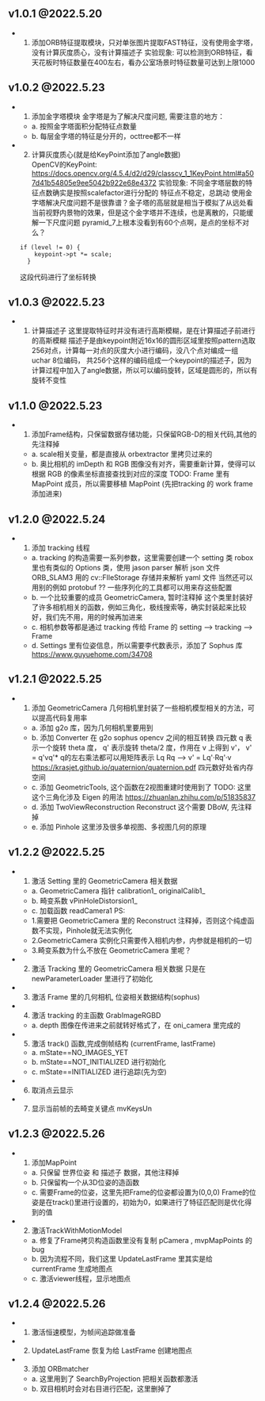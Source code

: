 ## v1.0.1 @2022.5.20 ##
* 1. 添加ORB特征提取模块，只对单张图片提取FAST特征，没有使用金字塔，没有计算灰度质心，没有计算描述子
实验现象:
    可以检测到ORB特征，看天花板时特征数量在400左右，看办公室场景时特征数量可达到上限1000

## v1.0.2 @2022.5.23 ##
* 1. 添加金字塔模块
    金字塔是为了解决尺度问题, 需要注意的地方：
    * a. 按照金字塔面积分配特征点数量
    * b. 每层金字塔的特征是分开的，octtree都不一样
* 2. 计算灰度质心(就是给KeyPoint添加了angle数据)    
    OpenCV的KeyPoint:
    https://docs.opencv.org/4.5.4/d2/d29/classcv_1_1KeyPoint.html#a507d41b54805e9ee5042b922e68e4372
实验现象:
    不同金字塔层数的特征点数确实是按照scalefactor进行分配的
    特征点不稳定，总跳动
    使用金字塔解决尺度问题不是很靠谱？金子塔的高层就是相当于模拟了从远处看当前视野内景物的效果，但是这个金字塔并不连续，也是离散的，只能缓解一下尺度问题
    pyramid_7上根本没看到有60个点啊，是点的坐标不对么？
    ```
    if (level != 0) {
        keypoint->pt *= scale;
      }
    ```
    这段代码进行了坐标转换

## v1.0.3 @2022.5.23 ##
* 1. 计算描述子
    这里提取特征时并没有进行高斯模糊，是在计算描述子前进行的高斯模糊
    描述子是由keypoint附近16x16的圆形区域里按照pattern选取256对点，计算每一对点的灰度大小进行编码，没八个点对编成一组 uchar 8位编码，
    共256个这样的编码组成一个keypoint的描述子，因为计算过程中加入了angle数据，所以可以编码旋转，区域是圆形的，所以有旋转不变性



## v1.1.0 @2022.5.23 ##
* 1. 添加Frame结构，只保留数据存储功能，只保留RGB-D的相关代码,其他的先注释掉
    * a. scale相关变量，都是直接从 orbextractor 里拷贝过来的
    * b. 奥比相机的 imDepth 和 RGB 图像没有对齐，需要重新计算，使得可以根据 RGB 的像素坐标直接查找到对应的深度
    TODO: Frame 里有 MapPoint 成员，所以需要移植 MapPoint (先把tracking 的 work frame 添加进来)


## v1.2.0 @2022.5.24 ##
* 1. 添加 tracking 线程
    * a. tracking 的构造需要一系列参数，这里需要创建一个 setting 类
        robox 里也有类似的 Options 类，使用 jason parser 解析 json 文件
        ORB_SLAM3 用的 cv::FIleStorage 存储并来解析 yaml 文件
        当然还可以用别的例如 protobuf ?? 一些序列化的工具都可以用来存这些配置
    * b. 一个比较重要的成员 GeometricCamera, 暂时注释掉
        这个类里封装好了许多相机相关的函数，例如三角化，极线搜索等，确实封装起来比较好，我们先不用，用的时候再加进来
    * c. 相机参数等都是通过 tracking 传给 Frame 的
        setting --> tracking --> Frame
    * d. Settings 里有位姿信息，所以需要李代数表示，添加了 Sophus 库
       https://www.guyuehome.com/34708

## v1.2.1 @2022.5.25 ##
* 1. 添加 GeometricCamera
    几何相机里封装了一些相机模型相关的方法，可以提高代码复用率
    * a. 添加 g2o 库，因为几何相机里要用到
    * b. 添加 Converter 在 g2o sophus opencv 之间的相互转换
        四元数 q 表示一个旋转 theta 度， q' 表示旋转 theta/2 度，作用在 v 上得到 v'， v' = q'vq'*
        q的左右乘法都可以用矩阵表示 Lq Rq -->  v' = Lq'·Rq'·v
        https://krasjet.github.io/quaternion/quaternion.pdf
        四元数好处省内存空间
    * c. 添加 GeometricTools, 这个函数在2视图重建时使用到了
        TODO: 这里这个三角化涉及 Eigen 的用法
        https://zhuanlan.zhihu.com/p/51835837
    * d. 添加 TwoViewReconstruction
        Reconstruct 这个需要 DBoW, 先注释掉
    * e. 添加 Pinhole 
        这里涉及很多单视图、多视图几何的原理

## v1.2.2 @2022.5.25 ##
* 1. 激活 Setting 里的 GeometricCamera 相关数据
    * a. GeometricCamera 指针 calibration1_ originalCalib1_
    * b. 畸变系数 vPinHoleDistorsion1_
    * c. 加载函数 readCamera1
    PS: 
    * 1.需要把 GeometricCamera 里的 Reconstruct 注释掉，否则这个纯虚函数不实现，Pinhole就无法实例化
    * 2.GeometricCamera 实例化只需要传入相机内参，内参就是相机的一切
    * 3.畸变系数为什么不放在 GeometricCamera 里呢？
* 2. 激活 Tracking 里的 GeometricCamera 相关数据
    只是在 newParameterLoader 里进行了初始化
* 3. 激活 Frame 里的几何相机, 位姿相关数据结构(sophus)
* 4. 激活 tracking 的主函数 GrabImageRGBD
    * a. depth 图像在传进来之前就转好格式了，在 oni_camera 里完成的
* 5. 激活 track() 函数,完成倒帧结构 (currentFrame, lastFrame)
    * a. mState==NO_IMAGES_YET
    * b. mState==NOT_INITIALIZED
        进行初始化
    * c. mState==INITIALIZED
        进行追踪(先为空)
* 6. 取消点云显示
* 7. 显示当前帧的去畸变关键点 mvKeysUn

## v1.2.3 @2022.5.26 ##
* 1. 添加MapPoint
    * a. 只保留 世界位姿 和 描述子 数据，其他注释掉
    * b. 只保留构一个从3D位姿的造函数
    * c. 需要Frame的位姿，这里先把Frame的位姿都设置为(0,0,0)
         Frame的位姿是在track()里进行设置的，初始为0，如果进行了特征匹配则是优化得到的值
* 2. 激活TrackWithMotionModel 
    * a. 修复了Frame拷贝构造函数里没有复制 pCamera , mvpMapPoints 的bug
    * b. 因为流程不同，我们这里 UpdateLastFrame 里其实是给 currentFrame 生成地图点
    * c. 激活viewer线程，显示地图点

## v1.2.4 @2022.5.26 ##
* 1. 激活恒速模型，为帧间追踪做准备
* 2. UpdateLastFrame 恢复为给 LastFrame 创建地图点
* 3. 添加 ORBmatcher
    * a. 这里用到了 SearchByProjection 把相关函数都激活
    * b. 双目相机时会对右目进行匹配，这里删掉了